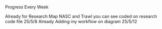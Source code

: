 Progress Every Week 

Already for Research Map NASC and Trawl you can see coded on research code file 25/5/8
Already Adding my workflow on diagram 25/5/12
